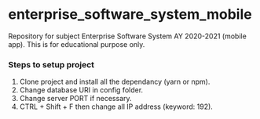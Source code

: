 # enterprise_software_system_mobile
Repository for subject Enterprise Software System AY 2020-2021 (mobile app). This is for educational purpose only.

### Steps to setup project
1. Clone project and install all the dependancy (yarn or npm).
2. Change database URI in config folder.
3. Change server PORT if necessary.
4. CTRL + Shift + F then change all IP address (keyword: 192).

